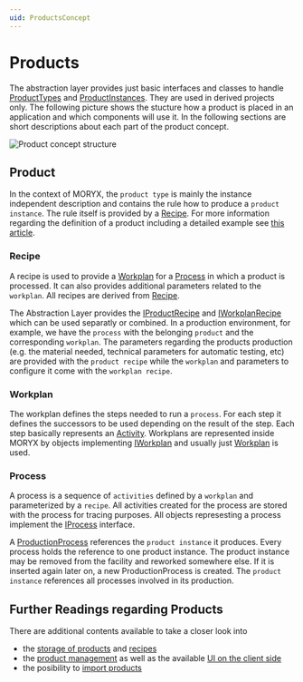 ```yaml
---
uid: ProductsConcept
---
```

# Products

The abstraction layer provides just basic interfaces and classes to handle [ProductTypes](xref:Moryx.AbstractionLayer.Products.IProductType) and [ProductInstances](xref:Moryx.AbstractionLayer.Products.ProductInstance).
They are used in derived projects only. 
The following picture shows the stucture how a product is placed in an application and which components will use it. 
In the following sections are short descriptions about each part of the product concept.

![Product concept structure](http://www.plantuml.com/plantuml/proxy?cache=no&fmt=svg&src=https://raw.githubusercontent.com/PHOENIXCONTACT/MORYX-AbstractionLayer/dev/docs/articles/Products/images/product_concept)

## Product

In the context of MORYX, the `product type` is mainly the instance independent description and contains the rule how to produce a `product instance`. 
The rule itself is provided by a [Recipe](xref:Moryx.AbstractionLayer.Recipe). 
For more information regarding the definition of a product including a detailed example see [this article](ProductDefinition.md).

### Recipe

A recipe is used to provide a [Workplan](../Processing/Workplans.md) for a [Process](../Processing/Processes.md) in which a product is processed. It can also provides additional parameters related to the `workplan`. All recipes are derived from [Recipe](xref:Moryx.AbstractionLayer.Recipe).

The Abstraction Layer provides the [IProductRecipe](xref:Moryx.AbstractionLayer.Recipes.IProductRecipe) and [IWorkplanRecipe](xref:Moryx.AbstractionLayer.Recipes.IWorkplanRecipe) which can be used separatly or combined. 
In a production environment, for example, we have the `process` with the belonging `product` and the corresponding `workplan`. 
The parameters regarding the products production (e.g. the material needed, technical parameters for automatic testing, etc) are provided with the `product recipe` while the `workplan` and parameters to configure it come with the `workplan recipe`.

### Workplan

The workplan defines the steps needed to run a `process`. 
For each step it defines the successors to be used depending on the result of the step. 
Each step basically represents an [Activity](../Processing/Activities.md). 
Workplans are represented inside MORYX by objects implementing [IWorkplan](xref:Moryx.Workplans.IWorkplan) and usually just [Workplan](xref:Moryx.Workplans.Workplan) is used.

### Process

A process is a sequence of `activities` defined by a `workplan` and parameterized by a `recipe`. All activities created for the process are stored with the process for tracing purposes. All objects represesting a process implement the [IProcess](xref:Moryx.AbstractionLayer.IProcess) interface.

A [ProductionProcess](xref:Moryx.AbstractionLayer.ProductionProcess) references the `product instance` it produces. 
Every process holds the reference to one product instance. 
The product instance may be removed from the facility and reworked somewhere else. 
If it is inserted again later on, a new ProductionProcess is created. The `product instance` references all processes involved in its production.

## Further Readings regarding Products

There are additional contents available to take a closer look into 
 * the [storage of products](ProductStorage.md) and [recipes](RecipeStorage.md)
 * the [product management](ProductManagement.md) as well as the available [UI on the client side](ProductManagementUI.md)
 * the posibility to [import products](ProductImport.md)